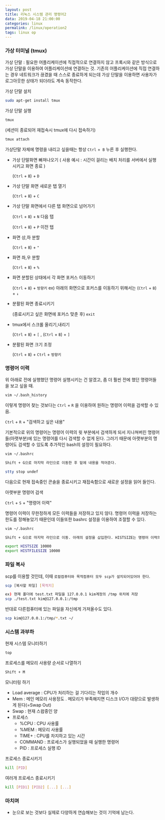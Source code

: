 ```yaml
---
layout: post
title: 리눅스 시스템 관리 명령어2
data: 2019-04-18 21:00:00
categories: linux
permalink: /linux/operation2
tags: linux op
---
```



### 가상 터미널 (tmux)

가상 단말 : 필요한 어플리케이션에 직접적으로 연결하지 않고 프록시와 같은 방식으로 가상 단말을 이용하여 어플리케이션에 연결하는 것. 기존의 어플리케이션에 직접 연결하는 경우 네트워크가 끊겼을 때 스스로 종료하게 되는데 가상 단말을 이용하면 사용자가 로그아웃한 상태가 되더라도 계속 동작한다. 

가상 단말 설치

```bash
sudo apt-get install tmux
```

가상 단말 실행

```bash
tmux
```

(세션이 종료되어 재접속시 tmux에 다시 접속하기)

```bash
tmux attach
```

가상단말 자체에 명령을 내리고 싶을때는 항상 `Ctrl` +` B` 누른 후 실행한다.

- 가상 단말화면 빠져나오기 ( 사용 예시 : 시간이 걸리는 배치 처리를 서버에서 실행시키고 화면 종료 )

  (`Ctrl` + `B`) + `D` 

- 가상 단말 화면 새로운 탭 열기

  (`Ctrl` + `B`) + `C`

- 가상 단말 화면에서 다른 탭 화면으로 넘어가기

  (`Ctrl` + `B`) + `N`  	다음 탭

  (`Ctrl` + `B`) + `P`  	이전 탭

- 화면 상,하 분할

  (`Ctrl` + `B`) + `"` 

- 화면 좌,우 분할

  (`Ctrl` + `B`) + `%` 

- 화면 분할된 상태에서 각 화면 포커스 이동하기

  (`Ctrl` + `B`) + `방향키`    ex) 아래의 화면으로 포커스를 이동하기 위해서는 (`Ctrl` + `B`) + `↓` 

- 분활된 화면 종료시키기

  (종료시키고 싶은 화면에 포커스 맞춘 후) `exit`

- tmux에서 스크롤 올리기,내리기

  (`Ctrl` + `B`) + `[` , (`Ctrl` + `B`) + `]`   

- 분활된 화면 크기 조정

  (`Ctrl` + `B`) + `Ctrl` + `방향키`



### 명령어 이력

위 아래로 전에 실행했던 명령어 실행시키는 건 알겠고, 좀 더 훨씬 전에 했던 명령어들을 보고 싶을 때.

```bash
vim ~/.bash_history
```

이렇게 명령어 찾는 것보다는 `Ctrl` + `R` 을 이용하여 원하는 명령어 이력을 검색할 수 있음.


`Ctrl` + `R` + "검색하고 싶은 내용"

기본적으로 위의 명령어는 명령어 이력의 윗 부분에서 검색하게 되서 지나쳐버린 명령어들(아랫부분)에 있는 명령어를 다시 검색할 수 없게 된다. 그러기 때문에 아랫부분의 명령어도 검색할 수 있도록 추가적인 bash의 설정이 필요하다.

```bash
vim ~/.bashrc

Shift + G으로 마지막 라인으로 이동한 후 밑에 내용을 적어준다.

stty stop undef
```

다음으로 현재 접속중인 콘솔을 종료시키고 재접속함으로 새로운 설정을 읽어 들인다. 

아랫부분 명령어 검색

`Ctrl` + `S` + "명령어 이력"



명령어 이력이 무한정하게 모든 이력들을 저장하고 있지 않다. 명령어 이력을 저장하는 한도를 정해놓았기 때문인데 이들또한 bashrc 설정을 이용하여 조절할 수 있다.

```bash
vim ~/.bashrc

Shift + G으로 마지막 라인으로 이동. 아래의 설정을 삽입한다. HISTSIZE는 명령어 이력의 최대 건수, HISTFILESIZE는 .bash_history에 저장할 이력의 최대 건수

export HISTSIZE 10000
export HISTFILESIZE 10000
```



### 파일 복사

scp를 이용할 것인데, 이때 `로컬컴퓨터와 목적컴퓨터 모두 scp가 설치되어있어야 한다`.

```bash
scp [복사할 파일] [목적지]

ex) 현재 폴더에 test.txt 파일을 127.0.0.1 kim계정의 /tmp 위치에 저장
scp ./test.txt kim@127.0.0.1:/tmp
```

반대로 다른컴퓨터에 있는 파일을 자신에게 가져올수도 있다.

```bash
scp kim@127.0.0.1:/tmp/*.txt ~/
```



### 시스템 과부하

현재 시스템 모니터하기

```bash
top
```

프로세스를 메모리 사용량 순서로 나열하기

```bash
Shift + M
```



모니터링 하기

- Load average : CPU가 처리하는 걸 기다리는 작업의 개수
- Mem : 메인 메모리 사용정도 . 메모리가 부족해지면 디스크 I/O가 대량으로 발생하게 된다(=Swap Out)
- Swap : 현재 스왑중인 양
- 프로세스
  - %CPU : CPU 사용률
  - %MEM : 메모리 사용률
  - TIME+ : CPU를 차지하고 있는 시간
  - COMMAND : 프로세스가 실행되었을 때 실행한 명령어
  - PID : 프로세스 실행 ID



프로세스 종료시키기

```bash
kill [PID]
```

여러개 프로세스 종료시키기

```bash
kill [PID1] [PID2] [...] [...] 
```





### 마치며

- 눈으로 보는 것보다 실제로 다양하게 연습해보는 것이 기억에 남는다.